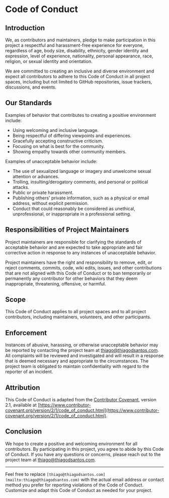 # Code of Conduct

## Introduction

We, as contributors and maintainers, pledge to make participation in this project a respectful and harassment-free experience for everyone, regardless of age, body size, disability, ethnicity, gender identity and expression, level of experience, nationality, personal appearance, race, religion, or sexual identity and orientation.

We are committed to creating an inclusive and diverse environment and expect all contributors to adhere to this Code of Conduct in all project spaces, including but not limited to GitHub repositories, issue trackers, discussions, and events.

## Our Standards

Examples of behavior that contributes to creating a positive environment include:

- Using welcoming and inclusive language.
- Being respectful of differing viewpoints and experiences.
- Gracefully accepting constructive criticism.
- Focusing on what is best for the community.
- Showing empathy towards other community members.

Examples of unacceptable behavior include:

- The use of sexualized language or imagery and unwelcome sexual attention or advances.
- Trolling, insulting/derogatory comments, and personal or political attacks.
- Public or private harassment.
- Publishing others' private information, such as a physical or email address, without explicit permission.
- Conduct that could reasonably be considered as unethical, unprofessional, or inappropriate in a professional setting.

## Responsibilities of Project Maintainers

Project maintainers are responsible for clarifying the standards of acceptable behavior and are expected to take appropriate and fair corrective action in response to any instances of unacceptable behavior.

Project maintainers have the right and responsibility to remove, edit, or reject comments, commits, code, wiki edits, issues, and other contributions that are not aligned with this Code of Conduct or to ban temporarily or permanently any contributor for other behaviors that they deem inappropriate, threatening, offensive, or harmful.

## Scope

This Code of Conduct applies to all project spaces and to all project contributors, including maintainers, volunteers, and other participants.

## Enforcement

Instances of abusive, harassing, or otherwise unacceptable behavior may be reported by contacting the project team at [thiago@thiagodsantos.com](mailto:thiago@thiagodsantos.com). All complaints will be reviewed and investigated and will result in a response that is deemed necessary and appropriate to the circumstances. The project team is obligated to maintain confidentiality with regard to the reporter of an incident.

## Attribution

This Code of Conduct is adapted from the [Contributor Covenant](https://www.contributor-covenant.org), version 2.1, available at [https://www.contributor-covenant.org/version/2/1/code_of_conduct.html](https://www.contributor-covenant.org/version/2/1/code_of_conduct.html).

## Conclusion

We hope to create a positive and welcoming environment for all contributors. By participating in this project, you agree to abide by this Code of Conduct. If you have any questions or concerns, please reach out to the project team at [thiago@thiagodsantos.com](mailto:thiago@thiagodsantos.com).

---

Feel free to replace `[thiago@thiagodsantos.com](mailto:thiago@thiagodsantos.com)` with the actual email address or contact method you prefer for reporting violations of the Code of Conduct. Customize and adapt this Code of Conduct as needed for your project.